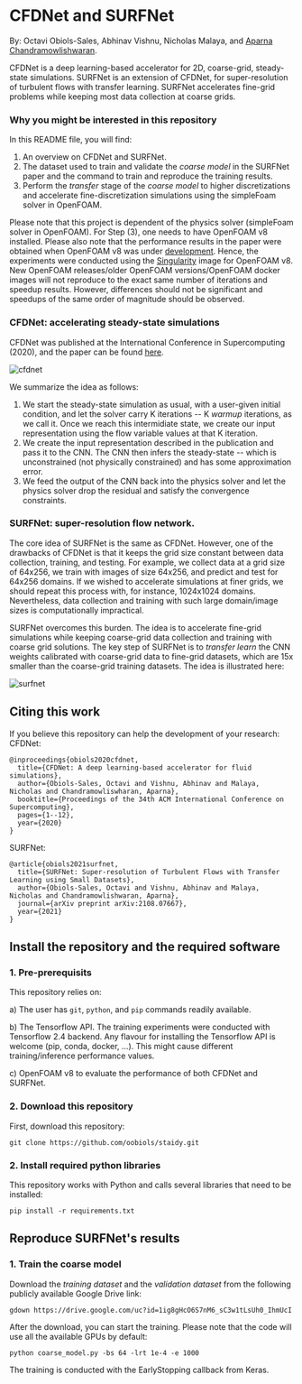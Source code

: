 # CFDNet and SURFNet
By: Octavi Obiols-Sales, Abhinav Vishnu, Nicholas Malaya, and [Aparna Chandramowlishwaran](https://hpcforge.eng.uci.edu/).

CFDNet is a deep learning-based accelerator for 2D, coarse-grid, steady-state simulations. SURFNet is an extension of CFDNet, for super-resolution of turbulent flows with transfer learning. SURFNet accelerates fine-grid problems while keeping most data collection at coarse grids.

### Why you might be interested in this repository
In this README file, you will find: 
1. An overview on CFDNet and SURFNet.
2. The dataset used to train and validate the _coarse model_ in the SURFNet paper and the command to train and reproduce the training results.
3. Perform the _transfer_ stage of the _coarse model_ to higher discretizations and accelerate fine-discretization simulations using the simpleFoam solver in OpenFOAM. 

Please note that this project is dependent of the physics solver (simpleFoam solver in OpenFOAM). For Step (3), one needs to have OpenFOAM v8 installed. Please also note that the performance results in the paper were obtained when OpenFOAM v8 was under [development](https://openfoam.org/download/8-linux/). Hence, the experiments were conducted using the [Singularity](https://develop.openfoam.com/Development/openfoam/-/issues/1483) image for OpenFOAM v8. New OpenFOAM releases/older OpenFOAM versions/OpenFOAM docker images will not reproduce to the exact same number of iterations and speedup results. However, differences should not be significant and speedups of the same order of magnitude should be observed.

### CFDNet: accelerating steady-state simulations
CFDNet was published at the International Conference in Supercomputing (2020), and the paper can be found [here](https://dl.acm.org/doi/pdf/10.1145/3392717.3392772?casa_token=2Vx83VWZAWwAAAAA:BauwuqoOjxXcjrpfsI1MwemUxyTb3rIfdLnf1zkUX66YCtUmdUNYWJjqf0TPYAIPDhDRX0YhwQ_0).

![cfdnet](https://user-images.githubusercontent.com/58092961/110775315-a4743200-8213-11eb-9c9a-32fe2c9b4c42.jpg)

We summarize the idea as follows:
1. We start the steady-state simulation as usual, with a user-given initial condition, and let the solver carry K iterations -- K _warmup_ iterations, as we call it. Once we reach this intermidiate state, we create our input representation using the flow variable values at that K iteration.
2. We create the input representation described in the publication and pass it to the CNN. The CNN then infers the steady-state -- which is unconstrained (not physically constrained) and has some approximation error. 
3. We feed the output of the CNN back into the physics solver and let the physics solver drop the residual and satisfy the convergence constraints.

### SURFNet: super-resolution flow network.
The core idea of SURFNet is the same as CFDNet. However, one of the drawbacks of CFDNet is that it keeps the grid size constant between data collection, training, and testing. For example, we collect data at a grid size of 64x256, we train with images of size 64x256, and predict and test for 64x256 domains. If we wished to accelerate simulations at finer grids, we should repeat this process with, for instance, 1024x1024 domains. Nevertheless, data collection and training with such large domain/image sizes is computationally impractical. 

SURFNet overcomes this burden. The idea is to accelerate fine-grid simulations while keeping coarse-grid data collection and training with coarse grid solutions. The key step of SURFNet is to _transfer learn_ the CNN weights calibrated with coarse-grid data to fine-grid datasets, which are 15x smaller than the coarse-grid training datasets. The idea is illustrated here:

![surfnet](https://user-images.githubusercontent.com/58092961/110786602-2fa7f480-8221-11eb-8e25-8ecfa475ccbd.jpg)


## Citing this work
If you believe this repository can help the development of your research:
CFDNet:
```
@inproceedings{obiols2020cfdnet,
  title={CFDNet: A deep learning-based accelerator for fluid simulations}, 
  author={Obiols-Sales, Octavi and Vishnu, Abhinav and Malaya, Nicholas and Chandramowliswharan, Aparna},
  booktitle={Proceedings of the 34th ACM International Conference on Supercomputing},
  pages={1--12},
  year={2020}
}
```
SURFNet:
```
@article{obiols2021surfnet,
  title={SURFNet: Super-resolution of Turbulent Flows with Transfer Learning using Small Datasets},
  author={Obiols-Sales, Octavi and Vishnu, Abhinav and Malaya, Nicholas and Chandramowlishwaran, Aparna},
  journal={arXiv preprint arXiv:2108.07667},
  year={2021}
}
```

## Install the repository and the required software

### 1. Pre-prerequisits

This repository relies on:

a) The user has `git`, `python`, and `pip` commands readily available.

b) The Tensorflow API. The training experiments were conducted with Tensorflow 2.4 backend. Any flavour for installing the Tensorflow API is welcome (pip, conda, docker, ...). This might cause different training/inference performance values. 

c) OpenFOAM v8 to evaluate the performance of both CFDNet and SURFNet.

### 2. Download this repository
First, download this repository:

```
git clone https://github.com/oobiols/staidy.git
```
### 2. Install required python libraries
This repository works with Python and calls several libraries that need to be installed:

```
pip install -r requirements.txt
```

## Reproduce SURFNet's results

### 1. Train the coarse model
Download the _training dataset_ and the _validation dataset_ from the following publicly available Google Drive link:

```
gdown https://drive.google.com/uc?id=1ig8gHcO6S7nM6_sC3w1tLsUh0_IhmUcI
```

After the download, you can start the training. Please note that the code will use all the available GPUs by default:

```
python coarse_model.py -bs 64 -lrt 1e-4 -e 1000 
```
The training is conducted with the EarlyStopping callback from Keras. 
